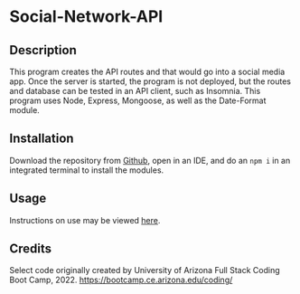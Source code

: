 # Social-Network-API

## Description

This program creates the API routes and that would go into a social media app. Once the server is started, the program is not deployed, but the routes and database can be tested in an API client, such as Insomnia. This program uses Node, Express, Mongoose, as well as the Date-Format module.

## Installation

Download the repository from [Github](), open in an IDE, and do an `npm i` in an integrated terminal to install the modules.

## Usage

Instructions on use may be viewed [here](https://drive.google.com/file/d/1xQ6XANaOnk6BfDDsGTpBthI7JXla21ku/view).

## Credits

Select code originally created by University of Arizona Full Stack Coding Boot Camp, 2022. https://bootcamp.ce.arizona.edu/coding/
